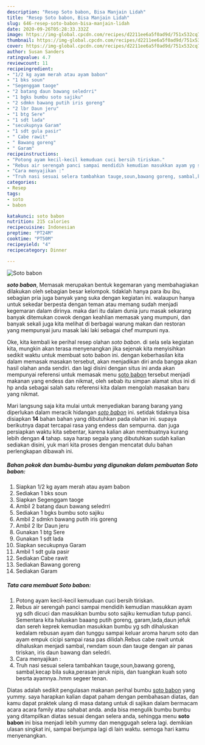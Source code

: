 ```yaml
---
description: "Resep Soto babon, Bisa Manjain Lidah"
title: "Resep Soto babon, Bisa Manjain Lidah"
slug: 646-resep-soto-babon-bisa-manjain-lidah
date: 2020-09-26T05:28:33.332Z
image: https://img-global.cpcdn.com/recipes/d2211ee6a5f0ad9d/751x532cq70/soto-babon-foto-resep-utama.jpg
thumbnail: https://img-global.cpcdn.com/recipes/d2211ee6a5f0ad9d/751x532cq70/soto-babon-foto-resep-utama.jpg
cover: https://img-global.cpcdn.com/recipes/d2211ee6a5f0ad9d/751x532cq70/soto-babon-foto-resep-utama.jpg
author: Susan Sanders
ratingvalue: 4.7
reviewcount: 11
recipeingredient:
- "1/2 kg ayam merah atau ayam babon"
- "1 bks soun"
- "Segenggam taoge"
- "2 batang daun bawang seledrri"
- "1 bgks bumbu soto sajiku"
- "2 sdmkn bawang putih iris goreng"
- "2 lbr Daun jeru"
- "1 btg Sere"
- "1 sdt lada"
- "secukupnya Garam"
- "1 sdt gula pasir"
- " Cabe rawit"
- " Bawang goreng"
- " Garam"
recipeinstructions:
- "Potong ayam kecil-kecil kemuduan cuci bersih tiriskan."
- "Rebus air serengah panci sampai mendidih kemudian masukkan ayam yg sdh dicuci dan masukkan bumbu soto sajiku kemudian tutup panci. Sementara kita haluskan baaang putih goreng, garam,lada,daun jefuk dan sereh keprek kemudian masukkan bumbu yg sdh dihaluskan kedalam rebusan ayam dan tunggu sampai keluar aroma harum soto dan ayam empuk cicipi sampai rasa pas dilidah.Rebus cabe rawit untuk dihaluskan menjadi sambal, rwndam soun dan tauge dengan air panas tiriskan, iris daun bawang dan seledri."
- "Cara menyajikan :"
- "Truh nasi sesuai selera tambahkan tauge,soun,bawang goreng, sambal,kecap bila suka,perasan jeruk nipis, dan tuangkan kuah soto besrta ayamnya..hmm segeer tenan."
categories:
- Resep
tags:
- soto
- babon

katakunci: soto babon 
nutrition: 215 calories
recipecuisine: Indonesian
preptime: "PT24M"
cooktime: "PT50M"
recipeyield: "4"
recipecategory: Dinner

---
```



![Soto babon](https://img-global.cpcdn.com/recipes/d2211ee6a5f0ad9d/751x532cq70/soto-babon-foto-resep-utama.jpg)

<b><i>soto babon</i></b>, Memasak merupakan bentuk kegemaran yang membahagiakan dilakukan oleh sebagian besar kelompok. tidaklah hanya para ibu ibu, sebagian pria juga banyak yang suka dengan kegiatan ini. walaupun hanya untuk sekedar berpesta dengan teman atau memang sudah menjadi kegemaran dalam dirinya. maka dari itu dalam dunia juru masak sekarang banyak ditemukan cowok dengan keahlian memasak yang mumpuni, dan banyak sekali juga kita melihat di berbagai warung makan dan restoran yang mempunyai juru masak laki laki sebagai chef mumpuni nya.

Oke, kita kembali ke perihal resep olahan <i>soto babon</i>. di sela sela kegiatan kita, mungkin akan terasa menyenangkan jika sejenak kita menyisihkan sedikit waktu untuk membuat soto babon ini. dengan keberhasilan kita dalam memasak masakan tersebut, akan menjadikan diri anda bangga akan hasil olahan anda sendiri. dan lagi disini dengan situs ini anda akan mempunyai referensi untuk memasak menu <u>soto babon</u> tersebut menjadi makanan yang endess dan nikmat, oleh sebab itu simpan alamat situs ini di hp anda sebagai salah satu referensi kita dalam mengolah masakan baru yang nikmat.




Mari langsung saja kita mulai untuk menyediakan barang barang yang diperlukan dalam meracik hidangan <u><i>soto babon</i></u> ini. setidak tidaknya bisa disiapkan <b>14</b> bahan bahan yang dibutuhkan pada olahan ini. supaya berikutnya dapat tercapai rasa yang endess dan sempurna. dan juga persiapkan waktu kita sebentar, karena kalian akan membuatnya kurang lebih dengan <b>4</b> tahap. saya harap segala yang dibutuhkan sudah kalian sediakan disini, yuk mari kita proses dengan mencatat dulu bahan perlengkapan dibawah ini.

<!--inarticleads1-->

##### Bahan pokok dan bumbu-bumbu yang digunakan dalam pembuatan Soto babon:

1. Siapkan 1/2 kg ayam merah atau ayam babon
1. Sediakan 1 bks soun
1. Siapkan Segenggam taoge
1. Ambil 2 batang daun bawang seledrri
1. Sediakan 1 bgks bumbu soto sajiku
1. Ambil 2 sdmkn bawang putih iris goreng
1. Ambil 2 lbr Daun jeru
1. Gunakan 1 btg Sere
1. Gunakan 1 sdt lada
1. Siapkan secukupnya Garam
1. Ambil 1 sdt gula pasir
1. Sediakan  Cabe rawit
1. Sediakan  Bawang goreng
1. Sediakan  Garam




<!--inarticleads2-->

##### Tata cara membuat Soto babon:

1. Potong ayam kecil-kecil kemuduan cuci bersih tiriskan.
1. Rebus air serengah panci sampai mendidih kemudian masukkan ayam yg sdh dicuci dan masukkan bumbu soto sajiku kemudian tutup panci. Sementara kita haluskan baaang putih goreng, garam,lada,daun jefuk dan sereh keprek kemudian masukkan bumbu yg sdh dihaluskan kedalam rebusan ayam dan tunggu sampai keluar aroma harum soto dan ayam empuk cicipi sampai rasa pas dilidah.Rebus cabe rawit untuk dihaluskan menjadi sambal, rwndam soun dan tauge dengan air panas tiriskan, iris daun bawang dan seledri.
1. Cara menyajikan :
1. Truh nasi sesuai selera tambahkan tauge,soun,bawang goreng, sambal,kecap bila suka,perasan jeruk nipis, dan tuangkan kuah soto besrta ayamnya..hmm segeer tenan.




Diatas adalah sedikit pengulasan makanan perihal bumbu <u>soto babon</u> yang yummy. saya harapkan kalian dapat paham dengan pembahasan diatas, dan kamu dapat praktek ulang di masa datang untuk di sajikan dalam bermacam acara acara family atau sahabat anda. anda bisa mengulik bumbu bumbu yang ditampilkan diatas sesuai dengan selera anda, sehingga menu <b>soto babon</b> ini bisa menjadi lebih yummy dan menggugah selera lagi. demikian ulasan singkat ini, sampai berjumpa lagi di lain waktu. semoga hari kamu menyenangkan.
